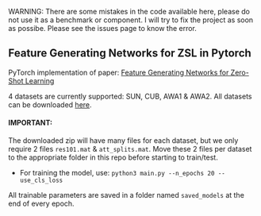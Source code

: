 WARNING: There are some mistakes in the code available here, please do not use it as a benchmark or component. I will try to fix the project as soon as possibe. Please see the issues page to know the error.

## Feature Generating Networks for ZSL in Pytorch

PyTorch implementation of paper: [Feature Generating Networks for Zero-Shot Learning](https://arxiv.org/abs/1712.00981)

4 datasets are currently supported: SUN, CUB, AWA1 & AWA2. All datasets can be downloaded [here](http://datasets.d2.mpi-inf.mpg.de/xian/xlsa17.zip).

#### IMPORTANT:
The downloaded zip will have many files for each dataset, but we only require 2 files ``res101.mat`` & ``att_splits.mat``. Move these 2 files per dataset to the appropriate folder in this repo before starting to train/test.

* For training the model, use:
 ```python3 main.py --n_epochs 20 --use_cls_loss```

 All trainable parameters are saved in a folder named ``saved_models`` at the end of every epoch.
